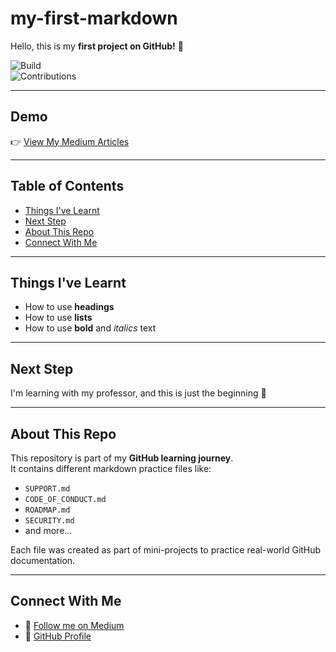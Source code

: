 # my-first-markdown  

Hello, this is my **first project on GitHub!** 🎉  

![Build](https://img.shields.io/badge/build-passing-brightgreen)  
![Contributions](https://img.shields.io/badge/contributions-welcome-orange)  

---

## Demo  
👉 [View My Medium Articles](https://medium.com/@Fairchild0012)  

---

## Table of Contents  
- [Things I've Learnt](#things-ive-learnt)  
- [Next Step](#next-step)  
- [About This Repo](#about-this-repo)  
- [Connect With Me](#connect-with-me)  

---

## Things I've Learnt  
- How to use **headings**  
- How to use **lists**  
- How to use **bold** and *italics* text  

---

## Next Step  
I'm learning with my professor, and this is just the beginning 🚀  

---

## About This Repo  
This repository is part of my **GitHub learning journey**.  
It contains different markdown practice files like:  
- `SUPPORT.md`  
- `CODE_OF_CONDUCT.md`  
- `ROADMAP.md`  
- `SECURITY.md`  
- and more...  

Each file was created as part of mini-projects to practice real-world GitHub documentation.  

---

## Connect With Me  
- 📝 [Follow me on Medium](https://medium.com/@Fairchild0012)  
- 🐙 [GitHub Profile](https://github.com/Fairchild0012)  
